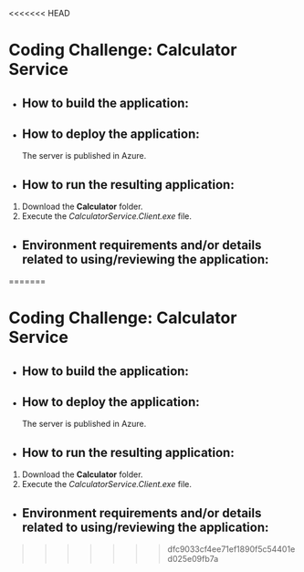 <<<<<<< HEAD
# Coding Challenge: Calculator Service

* ## How to build the application:

	

* ## How to deploy the application:

	The server is published in Azure.

* ## How to run the resulting application:

1. Download the **Calculator** folder.
2. Execute the _CalculatorService.Client.exe_ file.

* ## Environment requirements and/or details related to using/reviewing the application:
=======
# Coding Challenge: Calculator Service

* ## How to build the application:

	

* ## How to deploy the application:

	The server is published in Azure.

* ## How to run the resulting application:

1. Download the **Calculator** folder.
2. Execute the _CalculatorService.Client.exe_ file.

* ## Environment requirements and/or details related to using/reviewing the application:
>>>>>>> dfc9033cf4ee71ef1890f5c54401ed025e09fb7a
